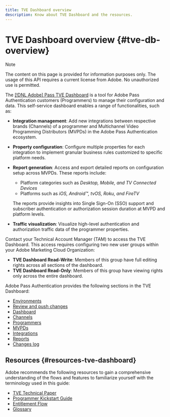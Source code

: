 ```yaml
---
title: TVE Dashboard overview
description: Know about TVE Dashboard and the resources.
---
```


# TVE Dashboard overview {#tve-db-overview}

>[!NOTE]
>
>The content on this page is provided for information purposes only. The usage of this API requires a current license from Adobe. No unauthorized use is permitted.

The [[!DNL Adobe] Pass TVE Dashboard](https://experience.adobe.com/pass/authentication) is a tool for Adobe Pass Authentication customers (Programmers) to manage their configuration and data. This self-service dashboard enables a range of functionalities, such as:

* **Integration management**: Add new integrations between respective brands (Channels) of a programmer and Multichannel Video Programming Distributors (MVPDs) in the Adobe Pass Authentication ecosystem.

* **Property configuration**: Configure multiple properties for each integration to implement granular business rules customized to specific platform needs.

* **Report generation**: Access and export detailed reports on configuration setup across MVPDs. These reports include:
    * Platform categories such as *Desktop, Mobile, and TV Connected Devices* 
    * Platforms such as *iOS, Android&trade;, tvOS, Roku, and FireTV*
    
    The reports provide insights into Single Sign-On (SSO) support and subscriber authentication or authorization session duration at MVPD and platform levels.

* **Traffic visualization**: Visualize high-level authentication and authorization traffic data of the programmer properties.

Contact your Technical Account Manager (TAM) to access the TVE Dashboard. This access requires configuring two new user groups within your Adobe Marketing Cloud Organization:

* **TVE Dashboard Read-Write**: Members of this group have full editing rights across all sections of the dashboard.
* **TVE Dashboard Read-Only**: Members of this group have viewing rights only across the entire dashboard.

Adobe Pass Authentication provides the following sections in the TVE Dashboard:

* [Environments](/help/authentication/tve-dashboard-environments.md)
* [Review and push changes](/help/authentication/tve-dashboard-review-push-changes.md)
* [Dashboard](/help/authentication/tve-dashboard-home.md)
* [Channels](/help/authentication/tve-dashboard-channels.md)
* [Programmers](/help/authentication/tve-dashboard-programmers.md)
* [MVPDs](/help/authentication/tve-dashboard-mvpds.md)
* [Integrations](/help/authentication/tve-dashboard-integrations.md)
* [Reports](/help/authentication/tve-dashboard-reports.md)
* [Changes log](/help/authentication/tve-dashboard-changes-log.md)

## Resources {#resources-tve-dashboard}

Adobe recommends the following resources to gain a comprehensive understanding of the flows and features to familiarize yourself with the terminology used in this guide:

* [TVE Technical Paper](/help/authentication/technical-paper.md)
* [Programmer Kickstart Guide](/help/authentication/programmer-kickstart-guide.md)
* [Entitlement Flow](/help/authentication/entitlement-flow.md)
* [Glossary](/help/authentication/glossary.md)


